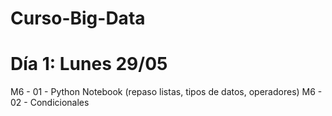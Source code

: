 # Curso-Big-Data
# Día 1: Lunes 29/05
M6 - 01 - Python Notebook (repaso listas, tipos de datos, operadores)
M6 - 02 - Condicionales


